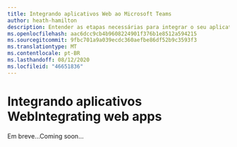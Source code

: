 ```yaml
---
title: Integrando aplicativos Web ao Microsoft Teams
author: heath-hamilton
description: Entender as etapas necessárias para integrar o seu aplicativo Web ao Microsoft Teams
ms.openlocfilehash: aac6dcc9cb4b9608224901f376b1e8512a594215
ms.sourcegitcommit: 9fbc701a9a039ecdc360aefbe86df52b9c3593f3
ms.translationtype: MT
ms.contentlocale: pt-BR
ms.lasthandoff: 08/12/2020
ms.locfileid: "46651836"
---
```

# <a name="integrating-web-apps"></a><span data-ttu-id="2bfd7-103">Integrando aplicativos Web</span><span class="sxs-lookup"><span data-stu-id="2bfd7-103">Integrating web apps</span></span>

<span data-ttu-id="2bfd7-104">Em breve...</span><span class="sxs-lookup"><span data-stu-id="2bfd7-104">Coming soon...</span></span>